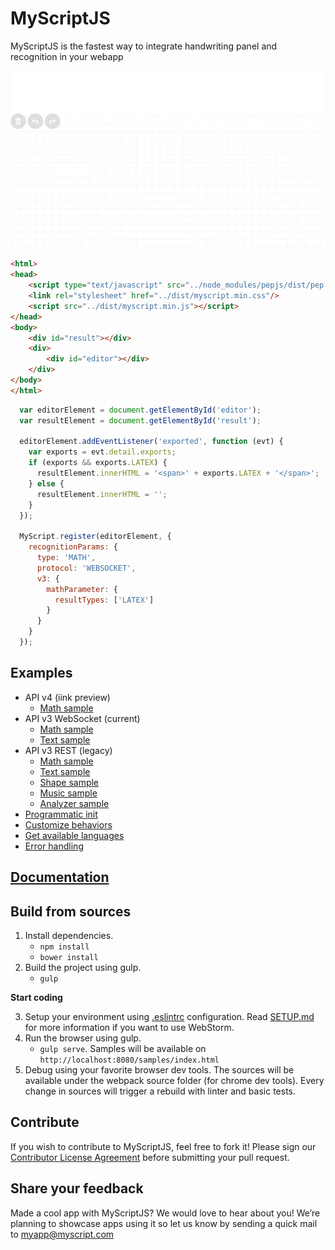# MyScriptJS
 
MyScriptJS is the fastest way to integrate handwriting panel and recognition in your webapp
 
![MyScriptJS preview](./preview.gif)

```html
<html>
<head>
    <script type="text/javascript" src="../node_modules/pepjs/dist/pep.min.js"></script>
    <link rel="stylesheet" href="../dist/myscript.min.css"/>
    <script src="../dist/myscript.min.js"></script>
</head>
<body>
    <div id="result"></div>
    <div>
        <div id="editor"></div>
    </div>
</body>
</html>
```
```js
  var editorElement = document.getElementById('editor');
  var resultElement = document.getElementById('result');

  editorElement.addEventListener('exported', function (evt) {
    var exports = evt.detail.exports;
    if (exports && exports.LATEX) {
      resultElement.innerHTML = '<span>' + exports.LATEX + '</span>';
    } else {
      resultElement.innerHTML = '';
    }
  });

  MyScript.register(editorElement, {
    recognitionParams: {
      type: 'MATH',
      protocol: 'WEBSOCKET',
      v3: {
        mathParameter: {
          resultTypes: ['LATEX']
        }
      }
    }
  });
```

## Examples

* API v4 (iink preview)
    * [Math sample](./samples/websocket_math_iink.html)
* API v3 WebSocket (current)
    * [Math sample](./samples/websocket_math.html)
    * [Text sample](./samples/websocket_text.html)
* API v3 REST (legacy)
    * [Math sample](./samples/rest_math.html)
    * [Text sample](./samples/rest_text.html)
    * [Shape sample](./samples/rest_shape.html)
    * [Music sample](./samples/rest_music.html)
    * [Analyzer sample](./samples/rest_analyzer.html)
* [Programmatic init](./samples/programmatic-init.html)
* [Customize behaviors](./samples/custom_behaviors.html)
* [Get available languages](./samples/get_languages.html)
* [Error handling](./samples/init-error.html)
   
## [Documentation](./docs/index.html)

## Build from sources

1. Install dependencies.
    * `npm install`
    * `bower install`
2. Build the project using gulp.
    * `gulp`
    
**Start coding**

3. Setup your environment using [.eslintrc](./.eslintrc) configuration. Read [SETUP.md](./SETUP.md) for more information if you want to use WebStorm.
3. Run the browser using gulp.
    * `gulp serve`. Samples will be available on `http://localhost:8080/samples/index.html`
4. Debug using your favorite browser dev tools. The sources will be available under the webpack source folder (for chrome dev tools). Every change in sources will trigger a rebuild with linter and basic tests.

## Contribute

If you wish to contribute to MyScriptJS, feel free to fork it!
Please sign our [Contributor License Agreement](CONTRIBUTING.md) before submitting your pull request.

## Share your feedback

Made a cool app with MyScriptJS? We would love to hear about you!
We’re planning to showcase apps using it so let us know by sending a quick mail to [myapp@myscript.com](mailto://myapp@myscript.com)
